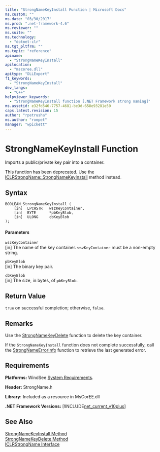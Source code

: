 ```yaml
---
title: "StrongNameKeyInstall Function | Microsoft Docs"
ms.custom: ""
ms.date: "03/30/2017"
ms.prod: ".net-framework-4.6"
ms.reviewer: ""
ms.suite: ""
ms.technology: 
  - "dotnet-clr"
ms.tgt_pltfrm: ""
ms.topic: "reference"
apiname: 
  - "StrongNameKeyInstall"
apilocation: 
  - "mscoree.dll"
apitype: "DLLExport"
f1_keywords: 
  - "StrongNameKeyInstall"
dev_langs: 
  - "C++"
helpviewer_keywords: 
  - "StrongNameKeyInstall function [.NET Framework strong naming]"
ms.assetid: e32fd546-7757-4681-be3d-658e93281e50
caps.latest.revision: 15
author: "rpetrusha"
ms.author: "ronpet"
manager: "wpickett"
---
```

# StrongNameKeyInstall Function
Imports a public/private key pair into a container.  
  
 This function has been deprecated. Use the [ICLRStrongName::StrongNameKeyInstall](../../../../docs/framework/unmanaged-api/hosting/iclrstrongname-strongnamekeyinstall-method.md) method instead.  
  
## Syntax  
  
```  
BOOLEAN StrongNameKeyInstall (  
    [in]  LPCWSTR   wszKeyContainer,  
    [in]  BYTE      *pbKeyBlob,  
    [in]  ULONG     cbKeyBlob  
);  
```  
  
#### Parameters  
 `wszKeyContainer`  
 [in] The name of the key container. `wszKeyContainer` must be a non-empty string.  
  
 `pbKeyBlob`  
 [in] The binary key pair.  
  
 `cbKeyBlob`  
 [in] The size, in bytes, of `pbKeyBlob`.  
  
## Return Value  
 `true` on successful completion; otherwise, `false`.  
  
## Remarks  
 Use the [StrongNameKeyDelete](../../../../docs/framework/unmanaged-api/strong-naming/strongnamekeydelete-function.md) function to delete the key container.  
  
 If the `StrongNameKeyInstall` function does not complete successfully, call the [StrongNameErrorInfo](../../../../docs/framework/unmanaged-api/strong-naming/strongnameerrorinfo-function.md) function to retrieve the last generated error.  
  
## Requirements  
 **Platforms:** WindSee [System Requirements](../../../../docs/framework/getting-started/system-requirements.md).  
  
 **Header:** StrongName.h  
  
 **Library:** Included as a resource in MsCorEE.dll  
  
 **.NET Framework Versions:** [!INCLUDE[net_current_v10plus](../../../../includes/net-current-v10plus-md.md)]  
  
## See Also  
 [StrongNameKeyInstall Method](../../../../docs/framework/unmanaged-api/hosting/iclrstrongname-strongnamekeyinstall-method.md)   
 [StrongNameKeyDelete Method](../../../../docs/framework/unmanaged-api/hosting/iclrstrongname-strongnamekeydelete-method.md)   
 [ICLRStrongName Interface](../../../../docs/framework/unmanaged-api/hosting/iclrstrongname-interface.md)
